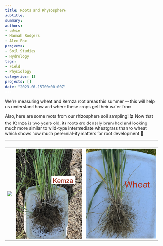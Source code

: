 ```yaml
---
title: Roots and Rhyzosphere
subtitle: 
summary: 
authors:
- admin
- Hannah Rodgers
- Alex Fox
projects: 
- Soil Studies
- Hydrology
tags:
- Field
- Physiology
categories: []
projects: []
date: "2023-06-15T00:00:00Z"
---
```

We're measuring wheat and Kernza root areas this summer -- this will help us understand how and where these crops get their water from.

Also, here are some roots from our rhizosphere soil sampling! 🪴 Now that the Kernza is two years old, its roots are densely branched and looking much more similar to wild-type intermediate wheatgrass than to wheat, which shows how much perennial-ity matters for root development 🌾

              |   |   
:-------------------------:|:-------------------------:|:-------------------------:
![](./c.png)  |  ![](./k.png)|  ![](./w.png)